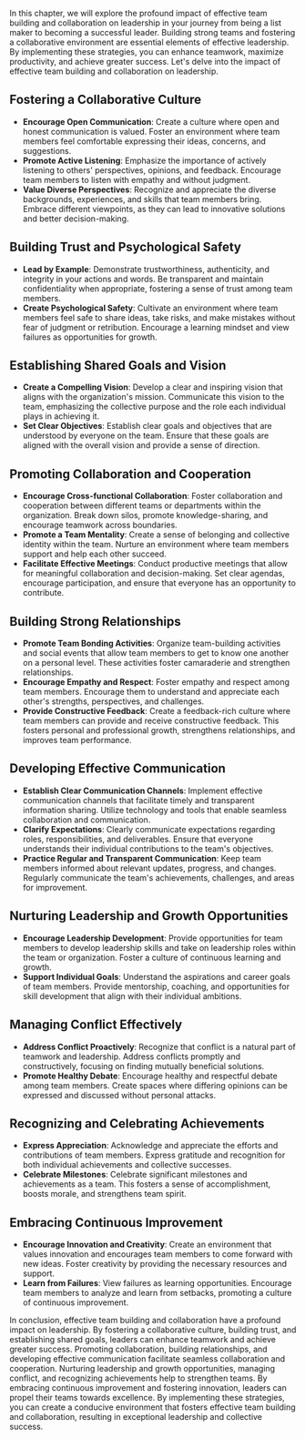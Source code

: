 
In this chapter, we will explore the profound impact of effective team building and collaboration on leadership in your journey from being a list maker to becoming a successful leader. Building strong teams and fostering a collaborative environment are essential elements of effective leadership. By implementing these strategies, you can enhance teamwork, maximize productivity, and achieve greater success. Let's delve into the impact of effective team building and collaboration on leadership.

Fostering a Collaborative Culture
---------------------------------

* **Encourage Open Communication**: Create a culture where open and honest communication is valued. Foster an environment where team members feel comfortable expressing their ideas, concerns, and suggestions.
* **Promote Active Listening**: Emphasize the importance of actively listening to others' perspectives, opinions, and feedback. Encourage team members to listen with empathy and without judgment.
* **Value Diverse Perspectives**: Recognize and appreciate the diverse backgrounds, experiences, and skills that team members bring. Embrace different viewpoints, as they can lead to innovative solutions and better decision-making.

Building Trust and Psychological Safety
---------------------------------------

* **Lead by Example**: Demonstrate trustworthiness, authenticity, and integrity in your actions and words. Be transparent and maintain confidentiality when appropriate, fostering a sense of trust among team members.
* **Create Psychological Safety**: Cultivate an environment where team members feel safe to share ideas, take risks, and make mistakes without fear of judgment or retribution. Encourage a learning mindset and view failures as opportunities for growth.

Establishing Shared Goals and Vision
------------------------------------

* **Create a Compelling Vision**: Develop a clear and inspiring vision that aligns with the organization's mission. Communicate this vision to the team, emphasizing the collective purpose and the role each individual plays in achieving it.
* **Set Clear Objectives**: Establish clear goals and objectives that are understood by everyone on the team. Ensure that these goals are aligned with the overall vision and provide a sense of direction.

Promoting Collaboration and Cooperation
---------------------------------------

* **Encourage Cross-functional Collaboration**: Foster collaboration and cooperation between different teams or departments within the organization. Break down silos, promote knowledge-sharing, and encourage teamwork across boundaries.
* **Promote a Team Mentality**: Create a sense of belonging and collective identity within the team. Nurture an environment where team members support and help each other succeed.
* **Facilitate Effective Meetings**: Conduct productive meetings that allow for meaningful collaboration and decision-making. Set clear agendas, encourage participation, and ensure that everyone has an opportunity to contribute.

Building Strong Relationships
-----------------------------

* **Promote Team Bonding Activities**: Organize team-building activities and social events that allow team members to get to know one another on a personal level. These activities foster camaraderie and strengthen relationships.
* **Encourage Empathy and Respect**: Foster empathy and respect among team members. Encourage them to understand and appreciate each other's strengths, perspectives, and challenges.
* **Provide Constructive Feedback**: Create a feedback-rich culture where team members can provide and receive constructive feedback. This fosters personal and professional growth, strengthens relationships, and improves team performance.

Developing Effective Communication
----------------------------------

* **Establish Clear Communication Channels**: Implement effective communication channels that facilitate timely and transparent information sharing. Utilize technology and tools that enable seamless collaboration and communication.
* **Clarify Expectations**: Clearly communicate expectations regarding roles, responsibilities, and deliverables. Ensure that everyone understands their individual contributions to the team's objectives.
* **Practice Regular and Transparent Communication**: Keep team members informed about relevant updates, progress, and changes. Regularly communicate the team's achievements, challenges, and areas for improvement.

Nurturing Leadership and Growth Opportunities
---------------------------------------------

* **Encourage Leadership Development**: Provide opportunities for team members to develop leadership skills and take on leadership roles within the team or organization. Foster a culture of continuous learning and growth.
* **Support Individual Goals**: Understand the aspirations and career goals of team members. Provide mentorship, coaching, and opportunities for skill development that align with their individual ambitions.

Managing Conflict Effectively
-----------------------------

* **Address Conflict Proactively**: Recognize that conflict is a natural part of teamwork and leadership. Address conflicts promptly and constructively, focusing on finding mutually beneficial solutions.
* **Promote Healthy Debate**: Encourage healthy and respectful debate among team members. Create spaces where differing opinions can be expressed and discussed without personal attacks.

Recognizing and Celebrating Achievements
----------------------------------------

* **Express Appreciation**: Acknowledge and appreciate the efforts and contributions of team members. Express gratitude and recognition for both individual achievements and collective successes.
* **Celebrate Milestones**: Celebrate significant milestones and achievements as a team. This fosters a sense of accomplishment, boosts morale, and strengthens team spirit.

Embracing Continuous Improvement
--------------------------------

* **Encourage Innovation and Creativity**: Create an environment that values innovation and encourages team members to come forward with new ideas. Foster creativity by providing the necessary resources and support.
* **Learn from Failures**: View failures as learning opportunities. Encourage team members to analyze and learn from setbacks, promoting a culture of continuous improvement.

In conclusion, effective team building and collaboration have a profound impact on leadership. By fostering a collaborative culture, building trust, and establishing shared goals, leaders can enhance teamwork and achieve greater success. Promoting collaboration, building relationships, and developing effective communication facilitate seamless collaboration and cooperation. Nurturing leadership and growth opportunities, managing conflict, and recognizing achievements help to strengthen teams. By embracing continuous improvement and fostering innovation, leaders can propel their teams towards excellence. By implementing these strategies, you can create a conducive environment that fosters effective team building and collaboration, resulting in exceptional leadership and collective success.
